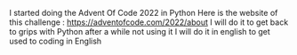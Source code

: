 I started doing the Advent Of Code 2022 in Python 
Here is the website of this challenge : https://adventofcode.com/2022/about
I will do it to get back to grips with Python after a while not using it 
I will do it in english to get used to coding in English 
